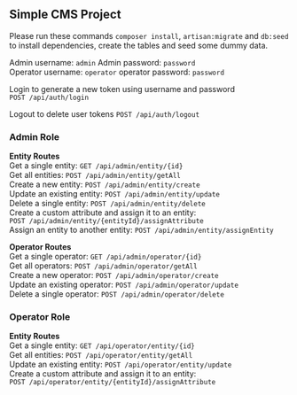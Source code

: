 ## Simple CMS Project

Please run these commands `composer install`, `artisan:migrate` and `db:seed` 
to install dependencies, create the tables and seed some dummy data.

Admin username: `admin` Admin password: `password` \
Operator username: `operator` operator password: `password`

Login to generate a new token using username and password \
`POST /api/auth/login`

Logout to delete user tokens
`POST /api/auth/logout`


### Admin Role

**Entity Routes** \
Get a single entity: `GET /api/admin/entity/{id}` \
Get all entities: `POST /api/admin/entity/getAll` \
Create a new entity: `POST /api/admin/entity/create` \
Update an existing entity: `POST /api/admin/entity/update` \
Delete a single entity: `POST /api/admin/entity/delete` \
Create a custom attribute and assign it to an entity:  
`POST /api/admin/entity/{entityId}/assignAttribute` \
Assign an entity to another entity: `POST /api/admin/entity/assignEntity`

**Operator Routes** \
Get a single operator: `GET /api/admin/operator/{id}` \
Get all operators: `POST /api/admin/operator/getAll` \
Create a new operator: `POST /api/admin/operator/create` \
Update an existing operator: `POST /api/admin/operator/update` \
Delete a single operator: `POST /api/admin/operator/delete`

### Operator Role

**Entity Routes** \
Get a single entity: `GET /api/operator/entity/{id}` \
Get all entities: `POST /api/operator/entity/getAll` \
Update an existing entity: `POST /api/operator/entity/update` \
Create a custom attribute and assign it to an entity:  
`POST /api/operator/entity/{entityId}/assignAttribute`


